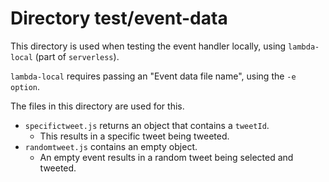 # Directory test/event-data

This directory is used when testing the event handler locally, using `lambda-local` (part of `serverless`).

`lambda-local` requires passing an "Event data file name", using the `-e option`.

The files in this directory are used for this.

- `specifictweet.js` returns an object that contains a `tweetId`.
  - This results in a specific tweet being tweeted.
- `randomtweet.js` contains an empty object.
  - An empty event results in a random tweet being selected and tweeted.
